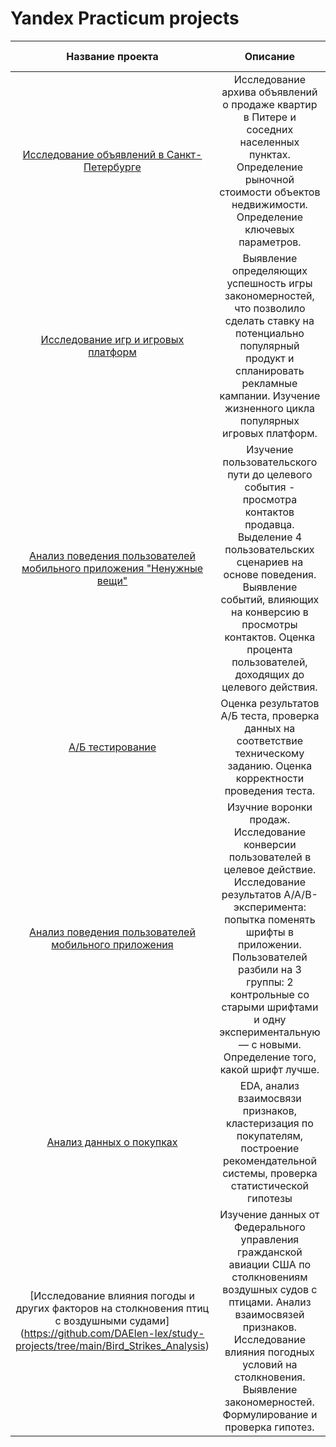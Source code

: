 # Yandex Practicum projects

| Название проекта       | Описание                                                                                  | Используемые библиотеки     |
| :--------------------: | :---------------------:                                                                    |:---------------------------:|
| [Исследование объявлений в Санкт-Петербурге](https://github.com/DAElen-lex/study-projects/tree/main/real%20estate%20research) | Исследование архива объявлений о продаже квартир в Питере и соседних населенных пунктах. Определение рыночной стоимости объектов недвижимости. Определение ключевых параметров.  | *pandas*, *matplotlib*|
|[Исследование игр и игровых платформ](https://github.com/DAElen-lex/study-projects/tree/main/Games%20research) | Выявление определяющих успешность игры закономерностей, что позволило сделать ставку на потенциально популярный продукт и спланировать рекламные кампании. Изучение жизненного цикла популярных игровых платформ. | *pandas*, *matplotlib*, *numpy*, *scipy*, *plotly*, *seaborn*|
|[Анализ поведения пользователей мобильного приложения "Ненужные вещи"](https://github.com/DAElen-lex/study-projects/tree/main/Mobile%20users%20CJM) | Изучение пользовательского пути до целевого события - просмотра контактов продавца. Выделение 4 пользовательских сценариев на основе поведения. Выявление событий, влияющих на конверсию в просмотры контактов. Оценка процента пользователей, доходящих до целевого действия. | *pandas*, *matplotlib*, *numpy*, *seaborn*, *plotly*, *datetime*, *plotly*, *math* |
| [А/Б тестирование](https://github.com/DAElen-lex/study-projects/tree/main/AB%20testing%20project) | Оценка результатов А/Б теста, проверка данных на соответствие техническому заданию. Оценка корректности проведения теста.| *pandas*, *numpy*, *scipy*, *math*, *seaborn*, *matplotlib*, *plotly* |
|[Анализ поведения пользователей мобильного приложения](https://github.com/DAElen-lex/study-projects/tree/main/Users%20behavior%20in%20mobileApp) | Изучние воронки продаж. Исследование конверсии пользователей в целевое действие. Исследование результатов A/A/B-эксперимента: попытка поменять шрифты в приложении. Пользователей разбили на 3 группы: 2 контрольные со старыми шрифтами и одну экспериментальную — с новыми. Определение того, какой шрифт лучше. | *pandas*, *numpy*, *scipy*, *math*, *seaborn*, *matplotlib*, *plotly*, *datetime* |
|[Анализ данных о покупках](https://github.com/DAElen-lex/study-projects/tree/main/Analysis%20of%20purchases) | EDA, анализ взаимосвязи признаков, кластеризация по покупателям, построение рекомендательной системы, проверка статистической гипотезы | *pandas*, *numpy*, *scipy*, *sklearn*, *matplotlib*, *seaborn*, *datetime*, *plotly* |
|[Исследование влияния погоды и других факторов на столкновения птиц с воздушными судами] (https://github.com/DAElen-lex/study-projects/tree/main/Bird_Strikes_Analysis) | Изучение данных от Федерального управления гражданской авиации США по столкновениям воздушных судов с птицами. Анализ взаимосвязей признаков. Исследование влияния погодных условий на столкновения. Выявление закономерностей. Формулирование и проверка гипотез. | *pandas*, *numpy*, *datetime*, *matplotlib*, *seaborn*, *plotly*, *folium* |